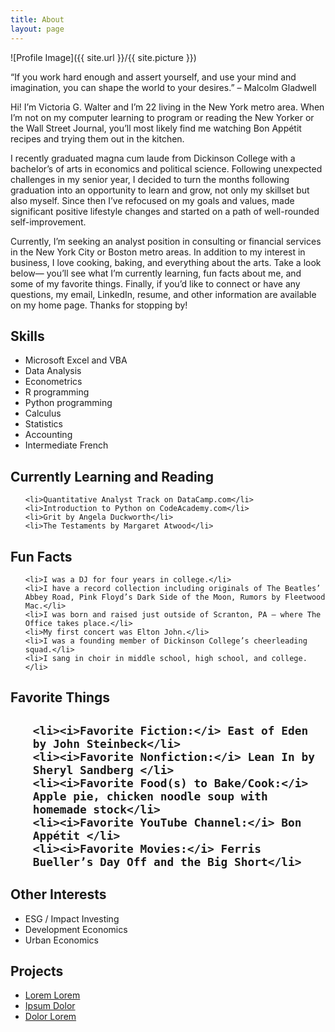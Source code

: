 ```yaml
---
title: About
layout: page
---
```

![Profile Image]({{ site.url }}/{{ site.picture }})

<p>“If you work hard enough and assert yourself, and use your mind and imagination, you can shape the world to your desires.” – Malcolm Gladwell</p>

<p>Hi! I’m Victoria G. Walter and I’m 22 living in the New York metro area. When I’m not on my computer learning to program or reading the New Yorker or the Wall Street Journal, you’ll most likely find me watching Bon Appétit recipes and trying them out in the kitchen. </p>
<p>I recently graduated magna cum laude from Dickinson College with a bachelor’s of arts in economics and political science. Following unexpected challenges in my senior year, I decided to turn the months following graduation into an opportunity to learn and grow, not only my skillset but also myself. Since then I’ve refocused on my goals and values, made significant positive lifestyle changes and started on a path of well-rounded self-improvement.</p>
<p>Currently, I’m seeking an analyst position in consulting or financial services in the New York City or Boston metro areas. In addition to my interest in business, I love cooking, baking, and everything about the arts. Take a look below— you’ll see what I’m currently learning, fun facts about me, and some of my favorite things.
Finally, if you’d like to connect or have any questions, my email, LinkedIn, resume, and other information are available on my home page. Thanks for stopping by!
</p>

<h2>Skills</h2>

<ul class="skill-list">
	<li>Microsoft Excel and VBA</li>
	<li>Data Analysis</li>
	<li>Econometrics</li>
	<li>R programming</li>
	<li>Python programming</li>
	<li>Calculus</li>
	<li>Statistics</li>
	<li>Accounting</li>
	<li>Intermediate French</li>

</ul>

<h2>Currently Learning and Reading</h2>

<ul class="skill-list">

	<li>Quantitative Analyst Track on DataCamp.com</li>
	<li>Introduction to Python on CodeAcademy.com</li>
	<li>Grit by Angela Duckworth</li>
	<li>The Testaments by Margaret Atwood</li>
</ul>

<h2>Fun Facts</h2>

<ul class="skill-list">

	<li>I was a DJ for four years in college.</li>
	<li>I have a record collection including originals of The Beatles’ Abbey Road, Pink Floyd’s Dark Side of the Moon, Rumors by Fleetwood Mac.</li>
	<li>I was born and raised just outside of Scranton, PA – where The Office takes place.</li>
	<li>My first concert was Elton John.</li>
	<li>I was a founding member of Dickinson College’s cheerleading squad.</li>
	<li>I sang in choir in middle school, high school, and college.</li>
</ul>

<h2>Favorite Things<h2>
<ul class="skill-list">

	<li><i>Favorite Fiction:</i> East of Eden by John Steinbeck</li>
	<li><i>Favorite Nonfiction:</i> Lean In by Sheryl Sandberg </li>
	<li><i>Favorite Food(s) to Bake/Cook:</i> Apple pie, chicken noodle soup with homemade stock</li>
	<li><i>Favorite YouTube Channel:</i> Bon Appétit </li>
	<li><i>Favorite Movies:</i> Ferris Bueller’s Day Off and the Big Short</li>

</ul>

<h2>Other Interests</h2>

<ul class="skill-list">
	<li>ESG / Impact Investing</li>
	<li>Development Economics</li>
	<li>Urban Economics</li>
</ul>

<h2>Projects</h2>

<ul class="skill-list">
	<li><a href="https://github.com/">Lorem Lorem</a></li>
	<li><a href="https://github.com/">Ipsum Dolor</a></li>
	<li><a href="https://github.com/">Dolor Lorem</a></li>
</ul>
